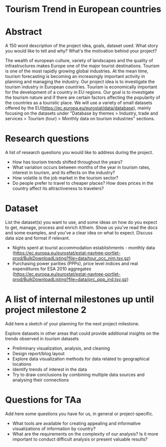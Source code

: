 # Tourism Trend in European countries

# Abstract
A 150 word description of the project idea, goals, dataset used. What story you would like to tell and why? What's the motivation behind your project?

The wealth of european culture, variety of landscapes and the quality of infrastructures makes Europe one of the major tourist destinations. Tourism is one of the most rapidly growing global industries. At the mean time, tourism forecasting is becoming an increasingly important activity in planning and managing the industry. Our project idea is to investigate the tourism industry in European countries. Tourism is economically important for the development of a country in EU regions. Our goal is to investigate the tourism nature and if there are certain factors affecting the popularity of the countries as a touristic place. We will use a variety of small datasets offered by the EU(https://ec.europa.eu/eurostat/data/database), mainly focusing on the datasets under "Database by themes > Industry, trade and services > Tourism (tour) > Monthly data on tourism industries" sections. 

# Research questions
A list of research questions you would like to address during the project. 

* How has tourism trends shifted throughout the years?
* What variation occurs between months of the year in tourism rates, interest in tourism, and its effects on the industry?
* How volatile is the job market in the tourism sector?
* Do people prefer to travel to cheaper places? How does prices in the country affect its attractiveness to travelers?

# Dataset
List the dataset(s) you want to use, and some ideas on how do you expect to get, manage, process and enrich it/them. Show us you've read the docs and some examples, and you've a clear idea on what to expect. Discuss data size and format if relevant.

* Nights spent at tourist accommodation establishments - monthly data (https://ec.europa.eu/eurostat/estat-navtree-portlet-prod/BulkDownloadListing?file=data/tour_occ_nim.tsv.gz)
* Purchasing power parities (PPPs), price level indices and real expenditures for ESA 2010 aggregates (https://ec.europa.eu/eurostat/estat-navtree-portlet-prod/BulkDownloadListing?file=data/prc_ppp_ind.tsv.gz)


# A list of internal milestones up until project milestone 2
Add here a sketch of your planning for the next project milestone.

Explore datasets in other areas that could provide additional insights on the trends observed in tourism datasets
* Preliminary visualization, analysis, and cleaning
* Design report/blog layout
* Explore data visualization methods for data related to geographical locations
* Identify trends of interest in the data
* Try to draw conclusions by combining multiple data sources and analysing their connections

# Questions for TAa
Add here some questions you have for us, in general or project-specific.


* What tools are available for creating appealing and informative visualizations of information by country?
* What are the requirements on the complexity of our analysis? Is it more important to conduct difficult analysis or present valuable results?
